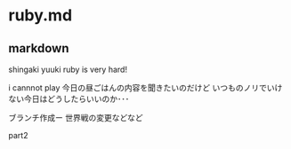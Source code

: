 # ruby.md
## markdown
shingaki yuuki 
ruby is very hard!

i cannnot play
今日の昼ごはんの内容を聞きたいのだけど
いつものノリでいけない今日はどうしたらいいのか･･･

ブランチ作成ー
世界戦の変更などなど

part2
